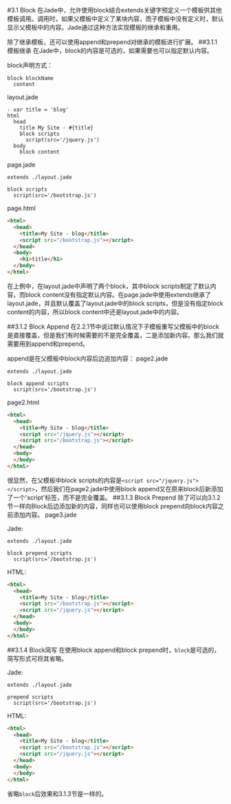 #3.1 Block
在Jade中，允许使用block结合extends关键字预定义一个模板供其他模板调用。调用时，如果父模板中定义了某块内容，而子模板中没有定义时，默认显示父模板中的内容。Jade通过这种方法实现模板的继承和重用。

除了继承模板，还可以使用append和prepend对继承的模板进行扩展。
##3.1.1 模板继承
在Jade中，block的内容是可选的，如果需要也可以指定默认内容。

block声明方式：
```jade
block blockName
  content
```
layout.jade
```jade
- var title = 'blog'
html
  head
    title My Site - #{title}
    block scripts
      script(src='/jquery.js')
  body
    block content
```
page.jade
```jade
extends ./layout.jade

block scripts
  script(src='/bootstrap.js')
```
page.html
```html
<html>
  <head>
    <title>My Site - blog</title>
    <script src="/bootstrap.js"></script>
  </head>
  <body>
    <h1>title</h1>
  </body>
</html>
```
在上例中，在layout.jade中声明了两个block，其中block scripts制定了默认内容，而block content没有指定默认内容。在page.jade中使用extends继承了layout.jade，并且默认覆盖了layout.jade中的block scripts，但是没有指定block content的内容，所以block content中还是layout.jade中的内容。

##3.1.2 Block Append
在2.2.1节中说过默认情况下子模板重写父模板中的block是直接覆盖，但是我们有时候需要的不是完全覆盖，二是添加新内容。那么我们就需要用到append和prepend。

append是在父模板中block内容后边追加内容：
page2.jade
```jade
extends ./layout.jade

block append scripts
  script(src='/bootstrap.js')
```
page2.html
```html
<html>
  <head>
    <title>My Site - blog</title>
    <script src="/jquery.js"></script>
    <script src="/bootstrap.js"></script>
  </head>
  <body>
  </body>
</html>
```
很显然，在父模板中block scripts的内容是`<script src="/jquery.js"></script>`，然后我们在page2.jade中使用block append又在原来block后新添加了一个'script'标签，而不是完全覆盖。
##3.1.3 Block Prepend
除了可以向3.1.2节一样向Block后边添加新的内容，同样也可以使用block prepend向block内容之前添加内容。
page3.jade

Jade:
```jade
extends ./layout.jade

block prepend scripts
  script(src='/bootstrap.js')
```
HTML:
```html
<html>
  <head>
    <title>My Site - blog</title>
    <script src="/bootstrap.js"></script>
    <script src="/jquery.js"></script>
  </head>
  <body>
  </body>
</html>
```
##3.1.4 Block简写
在使用block append和block prepend时，`block`是可选的，简写形式可将其省略。

Jade:
```jade
extends ./layout.jade

prepend scripts
  script(src='/bootstrap.js')
```
HTML:
```html
<html>
  <head>
    <title>My Site - blog</title>
    <script src="/bootstrap.js"></script>
    <script src="/jquery.js"></script>
  </head>
  <body>
  </body>
</html>
```
省略`block`后效果和3.1.3节是一样的。